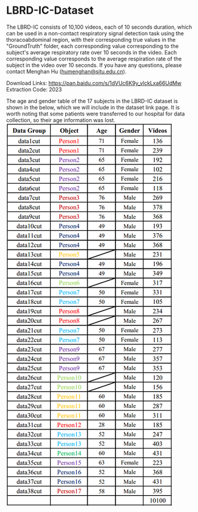 # LBRD-IC-Dataset
The LBRD-IC consists of 10,100 videos, each of 10 seconds duration, which can be used in a
non-contact respiratory signal detection task using the thoracoabdominal region, with their 
corresponding true values in the "GroundTruth" folder, each corresponding value corresponding 
to the subject's average respiratory rate over 10 seconds in the video. Each corresponding 
value corresponds to the average respiration rate of the subject in the video over 10 seconds.
If you have any questions, please contact Menghan Hu (humenghan@sjtu.edu.cn).

Download Links: https://pan.baidu.com/s/1dVUc6K9y_vlckLxa66UdMw
Extraction Code: 2023

The age and gender table of the 17 subjects in the LBRD-IC dataset is shown in the below, which we will include in the dataset link page. It is worth noting that some patients were transferred to our hospital for data collection, so their age information was lost. 
![image](https://github.com/ShawnTan86/LBRD-IC-Dataset/blob/main/lmagesFolderForReadMe/Age%20and%20gender%20information.png)
